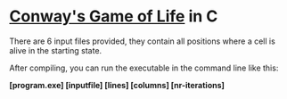 # [Conway's Game of Life](https://en.wikipedia.org/wiki/Conway%27s_Game_of_Life) in C
There are 6 input files provided, they contain all positions where a cell is alive in the starting state.

After compiling, you can run the executable in the command line like this:

**[program.exe] [inputfile] [lines] [columns] [nr-iterations]**
